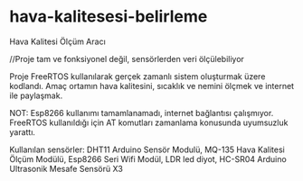 # hava-kalitesesi-belirleme
Hava Kalitesi Ölçüm Aracı

//Proje tam ve fonksiyonel değil, sensörlerden veri ölçülebiliyor

Proje FreeRTOS kullanılarak gerçek zamanlı sistem oluşturmak üzere kodlandı.
Amaç ortamın hava kalitesini, sıcaklık ve nemini ölçmek ve internet ile paylaşmak.

NOT: Esp8266 kullanımı tamamlanamadı, internet bağlantısı çalışmıyor. 
FreeRTOS kullanıldığı için AT komutları zamanlama konusunda uyumsuzluk yarattı.


Kullanılan sensörler: 
DHT11 Arduino Sensör Modulü,
MQ-135 Hava Kalitesi Ölçüm Modülü,
Esp8266 Seri Wifi Modül,
LDR led diyot,
HC-SR04 Arduino Ultrasonik Mesafe Sensörü  X3
